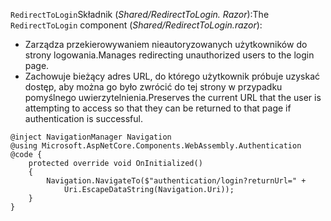 <span data-ttu-id="c8200-101">`RedirectToLogin`Składnik (*Shared/RedirectToLogin. Razor*):</span><span class="sxs-lookup"><span data-stu-id="c8200-101">The `RedirectToLogin` component (*Shared/RedirectToLogin.razor*):</span></span>

* <span data-ttu-id="c8200-102">Zarządza przekierowywaniem nieautoryzowanych użytkowników do strony logowania.</span><span class="sxs-lookup"><span data-stu-id="c8200-102">Manages redirecting unauthorized users to the login page.</span></span>
* <span data-ttu-id="c8200-103">Zachowuje bieżący adres URL, do którego użytkownik próbuje uzyskać dostęp, aby można go było zwrócić do tej strony w przypadku pomyślnego uwierzytelnienia.</span><span class="sxs-lookup"><span data-stu-id="c8200-103">Preserves the current URL that the user is attempting to access so that they can be returned to that page if authentication is successful.</span></span>

```razor
@inject NavigationManager Navigation
@using Microsoft.AspNetCore.Components.WebAssembly.Authentication
@code {
    protected override void OnInitialized()
    {
        Navigation.NavigateTo($"authentication/login?returnUrl=" +
            Uri.EscapeDataString(Navigation.Uri));
    }
}
```
